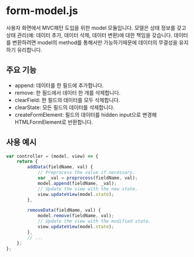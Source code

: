 # form-model.js


사용자 화면에서 MVC패턴 도입을 위한 model 모듈입니다.
모델은 상태 정보를 갖고 상태 관리(예: 데이터 추가, 데이터 삭제, 데이터 변환)에 대한 책임을 갖습니다.
데이터를 변환하려면 model의 method를 통해서만 가능하기때문에 데이터의 무결성을 유지하기 유리합니다.

## 주요 기능

* append: 데이터를 한 필드에 추가합니다.
* remove: 한 필드에서 데이터 한 개를 삭제합니다.
* clearField: 한 필드의 데이터를 모두 삭제합니다.
* clearState: 모든 필드의 데이터를 삭제합니다.
* createFormElement: 필드의 데이터를 hidden input으로 변경해 HTMLFormElement로 반환합니다.

## 사용 예시

```javascript
var controller = (model, view) => {
    return {
        addData(fieldName, val) {
            // Preprocess the value if necessary.
            var _val = preprocess(fieldName, val);
            model.append(fieldName, _val);
            // Update the view with the new state.
            view.updateView(model.state);
        },

        removeData(fieldName, val) {
            model.remove(fieldName, val);
            // Update the view with the modified state.
            view.updateView(model.state);
        },
        // ...
    };
};
```
